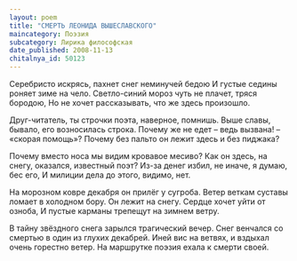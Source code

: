 ```yaml
---
layout: poem
title: "СМЕРТЬ ЛЕОНИДА ВЫШЕСЛАВСКОГО"
maincategory: Поэзия
subcategory: Лирика философская
date_published: 2008-11-13
chitalnya_id: 50123
---
```




Серебристо искрясь, пахнет снег неминучей бедою
И густые седины роняет зиме на чело.
Светло-синий мороз чуть не плачет, тряся бородою,
Но не хочет рассказывать, что же здесь произошло.

Друг-читатель, ты строчки поэта, наверное, помнишь.
Выше славы, бывало, его возносилась строка.
Почему же не едет – ведь вызвана! –  «скорая помощь»?
Почему без пальто он лежит здесь и без пиджака?

Почему вместо носа мы видим кровавое месиво?
Как он здесь, на снегу, оказался, известный поэт?
Из-за денег избил, не иначе, я думаю, бес его,
И милиции дела до этого, видимо, нет.

На морозном ковре декабря он прилёг у сугроба.
Ветер веткам суставы ломает в холодном бору.
Он лежит на снегу. Сердце хочет уйти от озноба,
И пустые карманы трепещут на зимнем ветру.

В тайну звёздного снега зарылся трагический вечер.
Снег венчался со смертью в один из глухих декабрей.
Иней вис на ветвях, и вздыхал очень горестно ветер.
На маршрутке поэзия ехала к смерти своей.






